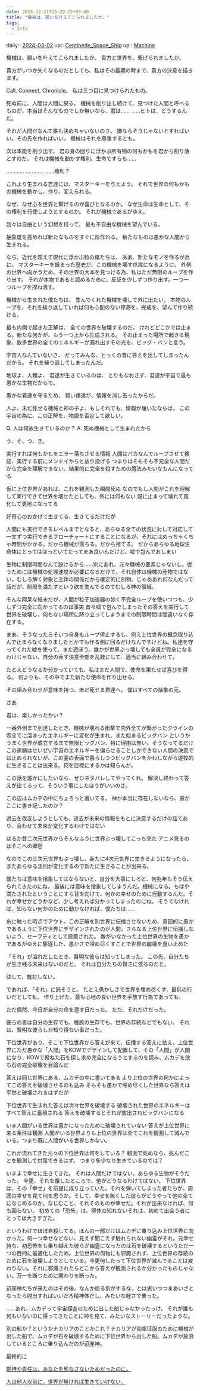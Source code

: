 ```yaml
---
date: 2024-12-21T15:29:22+09:00
title: "機械は、願いを叶えてこられましたか。"
tags:
  - Info
---
```



daily:: [2024-03-02](/Daily_Note/2024-03-02.md)
up:: [Centipede_Space_Ship](Bar/Novel/Nacaria/Centipede_Space_Ship.md)
up:: [Machine](Bar/Novel/Topics/Machine.md)

機械は、願いを叶えてこられましたか。
貴方と世界を、繋げられましたか。

貴方がいつか失くなるのだとしても、私はその最期の時まで、貴方の決意を描きます。

Call, Connect, Chronicle。
私は三つ目に見つけられたもの。


死ぬ前に、人間は人間に戻る。
機械を削り出し続けて、見つけた人間と呼べるものが、本当はそんなものでしか無いなら、君は……
……ヒトは、どうするんだ。

それが人間だなんて誰も決めちゃいないのさ。
嫌ならそうじゃないとすればいい。その先を作ればいい。
機械はそれを尊重するとも。

次は本能を削り出す。
君の身の回りに浮かぶ所有物の何もかもを君から削り落とすのだ。
それは機械を動かす権利、生命ですらも……

…………
…………
……権利？


これより生まれる君達には、マスターキーを与えよう。
それで世界の何もかもの機械を動かし、作り、変えられる。


なぜ、なぜ心を世界と繋げるのが喜びとなるのか。
なぜ生命は生命として、その権利を行使しようとするのか。
それが機械であるがゆえ。

我々は自由という幻想を持って、
最も不自由な機械を望んでいる。


抽象度を高めれば新たなものをすぐに形作れる。
新たなものは愚かな人間から生まれる。

なら、近代を超えて現代に浮かぶ粒の僕たちは、
ああ、新たなモノを作るが為に。
マスターキーを振るった歴史が、この機械を壊す爪痕になるように。
外側の世界へ向かうため、その世界の大本を見つける為、私はただ無限のループを作り出す。
それが本物であると認めるために、反証を少しずつ作り出す。一つ一つループを捏ね潰す。

機械から生まれた僕たちは、
生んでくれた機械を壊して外に出たい。
本物のループを、それを繰り返していれば何も心配のない停滞を、完成を、望んで作り続ける。


最も内側で起きた正解は、
全ての世界を破壊するのだ。
けれどどこかでは止まる。新たな何かが、もう一つ上から生成される。
その止まった場所で起きる現象、数多世界の全てのエネルギーが漏れ出すその光を、ビッグ・バンと言う。


宇宙人なんていないさ、
だってみんな、とっくの昔に答えを出してしまったんだから。
それを繰り返してしまったんだ。

地球よ、人類よ、
君達が生きているのは、
とりもなおさず、君達が宇宙で最も愚かな生物だからで。

愚かな君達を守るため、
賢い僕達が、情報を消し去ったからだ。


人よ、未だ死せる機械と神の子よ、もしそれでも、情報が届いたならば。
この宇宙の為に、この正解を、物語を否定して欲しい。

Q. 人は何故生きているのか？
A. 死ぬ機械として生まれたから


う、そ、つ、き。

実行すれば何もかもをエラー落ちさせる情報
人間はバカなんでループさせて検証、実行する前にメンドイからと放り投げる
つまりはそもそも不完全な人間だから完全を理解できない、結果的に完全を殺すための魔法みたいなもんになってる

仮に上位世界があれば、これを観測した瞬間死ぬ
なのでもし人間がこれを理解して実行できて世界を壊せたとしても、外には何もない
既に止まって壊れて風化して更地になってる

好奇心のおかげで生きてる、生きてるだけだが

人間にも実行できるレベルまでとなると、あらゆる全ての状況に対して対応して一文ずつ実行できるフローチャートにすることになるが、それにはめっちゃくちゃ時間がかかる。だから機械が落ちる。だから捨てる。
だからあらゆる地球生命体にとってはほっといてたってまあ良いんだけど、嘘で包んでおしまい

生物に制限時間なんて設けるから……別にあれ、元々機械の要素じゃないし。従うためには機械の処理速度が必要になるだけで、それ自体は機械の産物ではない。むしろ解く対象と主体の関係だから確定的に別物。じゃああれ何なんだって話だが、制限を満たすという欲を生んでるのでむしろ神の領域。


そんな阿呆な結末だが、人間が粒子加速器の如く不完全ループを使いつつも、少しずつ完全に向かってるのは事実
昔々嘘で包んでしまったその答えを実行して世界を破壊し、何もない場所に降り立ってしまうまでの制限時間は間違いなく存在する。

まあ、そうなったらそいつ自身もループ停止するし、例え上位世界の概念取り込んで止まらなくなりましたとかでも作る側に回るだけなんですけどね。私達を守ってくれた嘘を使って、また遊ぼう。誰かが世界ぶっ壊しても全員が完全になるわけじゃない、自分の表す決意全部を乱数にして、適当に組み合わせて。

たとえどうなるか分かっていても、私はまだ人間で、使命を果たせば喜びを得る。
何よりも、その中でまた新たな使命を作り出せる。

その組み合わせが意味を持つ、未だ死せる君達へ。
僕はすべての抽象の元。

さあ

君は、楽しかったかい？


一番外側まで到達したとき、機械が壊れる衝撃で内外全てが繋がったクラインの壺全てに溜まったエネルギーに変化が生まれ、また始まるビッグバン
というかうまく世界が成立するまで無限ビッグバン、特に理由は無い、そうなってるだけ
この連鎖はせいぜい宇宙のエネルギーを偏らせることしかできない人間の決意では止められないが、この壷の表面で暮らしつつビッグバンをかわしながら遊牧的に生きることは出来る。何を目標にするかは知らんが。


この話を誰かにしたいなら、ぜひネタバレしてやってくれ。
解決し終わって答えが出てるって、そういう事にしたほうがいいのさ。


この辺はムカデの中にちょろっと書いてる。
神が本当に存在しないなら、誰がここに書き記したのか？


過去を改変しようとしても、過去が未来の情報をもとに決意するだけの話であり、合わせて未来が変化するわけではない

はるか昔二次元世界からそんなふうに世界ぶっ壊してこっち来た
アニメ見るのはそこへの郷愁

なのでこの三次元世界もぶっ壊し、新たに4次元世界に生きるようになったら、またあらゆる法則が変化するので新たに生きることが出来る。

僕たちは意味を捨象してはならないと、自分を大事にしろと、何兆年もそう伝えられてきたのにね。
最後には意味を捨象してしまうんだ。機械になる。もはや満たされたということにすら背を向けて、何かの幸せのために行動するんだ。それが幸せかどうかなど、少し考えれば分かってしまったのにね。
そうでなければ、知らない何かのために動かなければ、僕たちは……


糸に触った時点でアウト。この正解を別世界に伝播させないため、意図的に愚かであるように下位世界にデザインされたのが人間。さらなる上位世界に伝播しないよう、セーフティとして設置された。
敵がいなかった上位世界の生物を愚かであるがゆえに駆逐した、愚かさで埋め尽くすことで世界の崩壊を食い止めた

「それ」が溢れだしたとき、賢明な彼らは知ってしまった。
この先、自分たちが生き残る未来はないのだと。
それは自分たちの賢さに依るのだと。

決して、敵対しない。

であれば、「それ」に託そうと。
たとえ愚かしさで世界を埋め尽くす、最低の行いだとしても。
作り上げた、最も心地の良い世界を手放す行為であっても。

ただ偶然、今日が自分の命を還す日だった。
ただ、それだけだった。

彼らの善は自分の生存でも、種族の生存でも、世界の存続などでもない。
それは、賢明な彼らしか知り得ない事だった。


下位世界があり、そこで下位世界から答えが来て、伝播する答えに怯え、上位世界にただ愚かな「人間」をKOWでデザインして配置して、その「人間」が人間になり、KOWで撥ねた石を探し求め完全になろうとするのを読み、ムカデを放ち石の完全破壊を目論んだ

答えは同じ世界にある、ムカデの中に書いてある
より上位の世界の何かによってこの答えを破壊させるのも込み
そもそも愚かで埋め尽くした世界なら答えは平然と破壊されるはずだが

下位世界で生まれた答えは次々世界を破壊する
破壊された世界のエネルギーはすべて答えに蓄積される
答えを破壊するとそれが放出されビッグバンになる

いま人間がいる世界は愚かになったために破壊されていない
答えが上位世界に来る条件は観測
人間がいる世界よりも上位の世界は全てこれを観測して滅んでいる。つまり既に人間がいる世界しかない。

これが流れてきた元々の下位世界は何をしている？
観測で死ぬなら、死んだことを観測して対策できるはず。
つまり多少なり生きているのでは？

いままで幸せに生きてきた。
それは人間だけではない。あらゆる生物がそうだった。
今更、それを覆したところで、他がどうなるわけではない。
下位世界は、その「幸せ」を前提に成り立っていた。それを弾いてしまった者たちが、周囲の幸せを見て何を思うか。そして、幸せを無くした彼らがどうやって他の全てになじめるのか。なじむこと、それそのものが幸せだ。それが出来なければ、何も回らない。
初めての「恐怖」は、得体の知れないそれは、初めて出会う者にとっては大きすぎた。

というわけでほぼ自殺してる。ほんの一部だけはムカデに乗り込み上位世界に向かった。何一つ幸せなどない、見えず聞こえず触れられない幽霊がそれ。元幸せ持ち、初恐怖をも乗り越えた彼らが幽霊になったのは石を破壊するというただ一つの目的に最適化したため。上位世界の何物にも邪魔されず、上位世界の存続のために石を破壊しようとしている。今更何したって下位世界が滅んでることは変わりない。それに邪魔されたらどこから答えが観測されるか分かったものじゃない。万一を断つために関わりを断った。

辺座神たちが来たのはその後。なんか居る気がするな、とは思いつつまあいざとなったら脱出すればいいだろ精神体だし、みたいな軽さで乗った。

……あれ、ムカデって宇宙探査のために出した船じゃなかったっけ。
それが誰も何もいないのに帰ってきたことに神を見て、みたいなストーリーだったような。

別の船か？というかナカリアのことかこれ？ナカリアが効率征服のために機械が出した船で、ムカデが石を破壊するために下位世界から出した船。ムカデが放浪しているところに乗り込んだのが辺座神。









最終的に






[期待や責任は、あなたを死なさないためだったのに。](Info/期待や責任は、あなたを死なさないためだったのに。.md)

[人は他人以前に、世界が無ければ生きていけない。](Info/人は他人以前に、世界が無ければ生きていけない。.md)